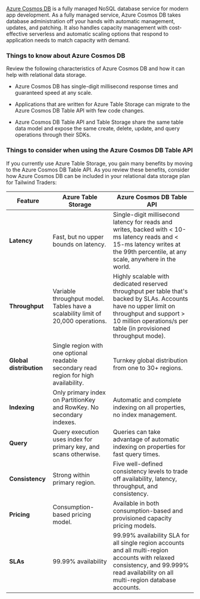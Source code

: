 
[Azure Cosmos DB](https://azure.microsoft.com/services/cosmos-db/) is a fully managed NoSQL database service for modern app development. As a fully managed service, Azure Cosmos DB takes database administration off your hands with automatic management, updates, and patching. It also handles capacity management with cost-effective serverless and automatic scaling options that respond to application needs to match capacity with demand.

### Things to know about Azure Cosmos DB

Review the following characteristics of Azure Cosmos DB and how it can help with relational data storage.

- Azure Cosmos DB has single-digit millisecond response times and guaranteed speed at any scale.
    
- Applications that are written for Azure Table Storage can migrate to the Azure Cosmos DB Table API with few code changes.
    
- Azure Cosmos DB Table API and Table Storage share the same table data model and expose the same create, delete, update, and query operations through their SDKs.
    

### Things to consider when using the Azure Cosmos DB Table API

If you currently use Azure Table Storage, you gain many benefits by moving to the Azure Cosmos DB Table API. As you review these benefits, consider how Azure Cosmos DB can be included in your relational data storage plan for Tailwind Traders:

|Feature|Azure Table Storage|Azure Cosmos DB Table API|
|---|---|---|
|**Latency**|Fast, but no upper bounds on latency.|Single-digit millisecond latency for reads and writes, backed with < 10-ms latency reads and < 15-ms latency writes at the 99th percentile, at any scale, anywhere in the world.|
|**Throughput**|Variable throughput model. Tables have a scalability limit of 20,000 operations.|Highly scalable with dedicated reserved throughput per table that's backed by SLAs. Accounts have no upper limit on throughput and support > 10 million operations/s per table (in provisioned throughput mode).|
|**Global distribution**|Single region with one optional readable secondary read region for high availability.|Turnkey global distribution from one to 30+ regions.|
|**Indexing**|Only primary index on PartitionKey and RowKey. No secondary indexes.|Automatic and complete indexing on all properties, no index management.|
|**Query**|Query execution uses index for primary key, and scans otherwise.|Queries can take advantage of automatic indexing on properties for fast query times.|
|**Consistency**|Strong within primary region.|Five well-defined consistency levels to trade off availability, latency, throughput, and consistency.|
|**Pricing**|Consumption-based pricing model.|Available in both consumption-based and provisioned capacity pricing models.|
|**SLAs**|99.99% availability|99.99% availability SLA for all single region accounts and all multi-region accounts with relaxed consistency, and 99.999% read availability on all multi-region database accounts.|